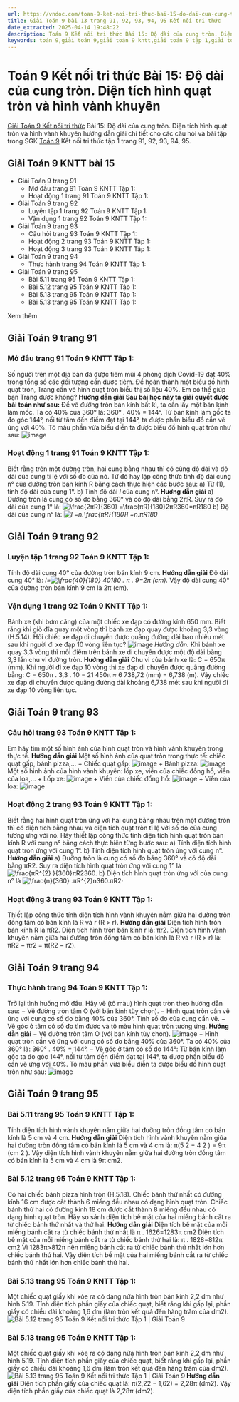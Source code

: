 ```yaml
---
url: https://vndoc.com/toan-9-ket-noi-tri-thuc-bai-15-do-dai-cua-cung-tron-dien-tich-hinh-quat-tron-va-hinh-vanh-khuyen-320987
title: Giải Toán 9 bài 13 trang 91, 92, 93, 94, 95 Kết nối tri thức
date_extracted: 2025-04-14 19:48:22
description: Toán 9 Kết nối tri thức Bài 15: Độ dài của cung tròn. Diện tích hình quạt tròn và hình vành khuyên hướng dẫn giải chi tiết các câu hỏi và bài tập trong SGK Toán 9 Kết nối tri thức tập 1.
keywords: toán 9,giải toán 9,giải toán 9 kntt,giải toán 9 tập 1,giải toán 9 kết nối tri thức,toán 9 kết nối tri thức tập 1,Toán 9 Kết nối tri thức Bài 15,giải Toán 9 Kết nối tri thức Bài 15,Bài 15 Độ dài của cung tròn Diện tích hình quạt tròn và hình vành khuyên,toán 9 kết nối tri thức tập 1 trang 91,toán 9 kết nối tri thức tập 1 trang 92,toán 9 kết nối tri thức tập 1 trang 93,toán 9 kết nối tri thức tập 1 trang 94,toán 9 kết nối tri thức tập 1 trang 95
---
```


# Toán 9 Kết nối tri thức Bài 15: Độ dài của cung tròn. Diện tích hình quạt tròn và hình vành khuyên
[Giải Toán 9 Kết nối tri thức](<https://vndoc.com/toan-9-ket-noi-tri-thuc>) Bài 15: Độ dài của cung tròn. Diện tích hình quạt tròn và hình vành khuyên hướng dẫn giải chi tiết cho các câu hỏi và bài tập trong SGK [Toán 9](<https://vndoc.com/toan-lop9>) Kết nối tri thức tập 1 trang 91, 92, 93, 94, 95.
## Giải Toán 9 KNTT bài 15
  * Giải Toán 9 trang 91
    * Mở đầu trang 91 Toán 9 KNTT Tập 1: 
    * Hoạt động 1 trang 91 Toán 9 KNTT Tập 1: 
  * Giải Toán 9 trang 92
    * Luyện tập 1 trang 92 Toán 9 KNTT Tập 1: 
    * Vận dụng 1 trang 92 Toán 9 KNTT Tập 1: 
  * Giải Toán 9 trang 93
    * Câu hỏi trang 93 Toán 9 KNTT Tập 1: 
    * Hoạt động 2 trang 93 Toán 9 KNTT Tập 1: 
    * Hoạt động 3 trang 93 Toán 9 KNTT Tập 1: 
  * Giải Toán 9 trang 94
    * Thực hành trang 94 Toán 9 KNTT Tập 1:
  * Giải Toán 9 trang 95
    * Bài 5.11 trang 95 Toán 9 KNTT Tập 1: 
    * Bài 5.12 trang 95 Toán 9 KNTT Tập 1:
    * Bài 5.13 trang 95 Toán 9 KNTT Tập 1: 
    * Bài 5.13 trang 95 Toán 9 KNTT Tập 1: 

Xem thêm
## **Giải Toán 9 trang 91**
### **Mở đầu trang 91 Toán 9 KNTT Tập 1:**
Số người trên một địa bàn đã được tiêm mũi 4 phòng dịch Covid-19 đạt 40% trong tổng số các đối tượng cần được tiêm. Để hoàn thành một biểu đồ hình quạt tròn, Trang cần vẽ hình quạt tròn biểu thị số liệu 40%. Em có thể giúp bạn Trang được không?
**Hướng dẫn giải**
**Sau bài học này ta giải quyết được bài toán như sau:**
Để vẽ đường tròn bán kính bất kì, ta cần lấy một bán kính làm mốc.
Ta có 40% của 360° là: 360° . 40% = 144°.
Từ bán kính làm gốc ta đo góc 144°, nối từ tâm đến điểm đạt tại 144°, ta được phần biểu đồ cần vẽ ứng với 40%.
Tô màu phần vừa biểu diễn ta được biểu đồ hình quạt tròn như sau:
![image](https://i.vdoc.vn/data/image/2024/05/28/mo-dau-trang-91-toan-9-tap-1.png)
### **Hoạt động 1 trang 91 Toán 9 KNTT Tập 1:**
Biết rằng trên một đường tròn, hai cung bằng nhau thì có cùng độ dài và độ dài của cung tỉ lệ với số đo của nó. Từ đó hay lập công thức tính độ dài cung n° của đường tròn bán kính R bằng cách thực hiện các bước sau:
a\) Từ \(1\), tính độ dài của cung 1°.
b\) Tính độ dài _l_ của cung n°.
**Hướng dẫn giải**
a\) Đường tròn là cung có số đo bằng 360° và có độ dài bằng 2πR.
Suy ra độ dài của cung 1° là: ![\\frac{2πR}{360} =\\frac{πR}{180}](https://i.vdoc.vn/data/image/blank.png)2πR360=πR180
b\) Độ dài của cung n° là: _![l =n.\\frac{πR}{180}](https://i.vdoc.vn/data/image/blank.png)l =n.πR180_
## **Giải Toán 9 trang 92**
### **Luyện tập 1 trang 92 Toán 9 KNTT Tập 1:**
Tính độ dài cung 40° của đường tròn bán kính 9 cm.
**Hướng dẫn giải**
Độ dài cung 40° là: _l=![\\frac{40}{180}](https://i.vdoc.vn/data/image/blank.png) 40180 . π . 9=2π \(cm\)._
Vậy độ dài cung 40° của đường tròn bán kính 9 cm là 2π \(cm\).
### **Vận dụng 1 trang 92 Toán 9 KNTT Tập 1:**
Bánh xe \(khi bơm căng\) của một chiếc xe đạp có đường kính 650 mm. Biết rằng khi giò đĩa quay một vòng thì bánh xe đạp quay được khoảng 3,3 vòng \(H.5.14\). Hỏi chiếc xe đạp di chuyển được quãng đường dài bao nhiêu mét sau khi người đi xe đạp 10 vòng liên tục?
![image](https://i.vdoc.vn/data/image/2024/05/28/van-dung-1-trang-92-toan-9-tap-1.png)
_Hướng dẫn:_ Khi bánh xe quay 3,3 vòng thì mỗi điểm trên bánh xe di chuyển được một độ dài bằng 3,3 lần chu vi đường tròn.
**Hướng dẫn giải**
Chu vi của bánh xe là: C = 650π \(mm\).
Khi người đi xe đạp 10 vòng thì xe đạp di chuyển được quãng đường bằng:
C = 650π . 3,3 . 10 = 21 450π ≈ 6 738,72 \(mm\) = 6,738 \(m\).
Vậy chiếc xe đạp di chuyển được quãng đường dài khoảng 6,738 mét sau khi người đi xe đạp 10 vòng liên tục.
## **Giải Toán 9 trang 93**
### **Câu hỏi trang 93 Toán 9 KNTT Tập 1:**
Em hãy tìm một số hình ảnh của hình quạt tròn và hình vành khuyên trong thực tế.
**Hướng dẫn giải**
Một số hình ảnh của quạt tròn trong thực tế: chiếc quạt gấp, bánh pizza,…
\+ Chiếc quạt gấp:
![image](https://i.vdoc.vn/data/image/2024/05/28/cau-hoi-trang-93-toan-9-tap-1.png)
\+ Bánh pizza:
![image](https://i.vdoc.vn/data/image/2024/05/28/cau-hoi-trang-93-toan-9-tap-1-1.png)
Một số hình ảnh của hình vành khuyên: lốp xe, viền của chiếc đồng hồ, viền của loa,…
\+ Lốp xe:
![image](https://i.vdoc.vn/data/image/2024/05/28/cau-hoi-trang-93-toan-9-tap-1-2.png)
\+ Viền của chiếc đồng hồ:
![image](https://i.vdoc.vn/data/image/2024/05/28/cau-hoi-trang-93-toan-9-tap-1-3.png)
\+ Viền của loa:
![image](https://i.vdoc.vn/data/image/2024/05/28/cau-hoi-trang-93-toan-9-tap-1-4.png)
### **Hoạt động 2 trang 93 Toán 9 KNTT Tập 1:**
Biết rằng hai hình quạt tròn ứng với hai cung bằng nhau trên một đường tròn thì có diện tích bằng nhau và diện tích quạt tròn tỉ lệ với số đo của cung tương ứng với nó. Hãy thiết lập công thức tính diện tích hình quạt tròn bán kính R với cung n° bằng cách thực hiện từng bước sau:
a\) Tính diện tích hình quạt tròn ứng với cung 1°.
b\) Tính diện tích hình quạt tròn ứng với cung n°.
**Hướng dẫn giải**
a\) Đường tròn là cung có số đo bằng 360° và có độ dài bằng πR2.
Suy ra diện tích hình quạt tròn ứng với cung 1° là ![\\frac{πR^{2} }{360}](https://i.vdoc.vn/data/image/blank.png)πR2360.
b\) Diện tích hình quạt tròn ứng với của cung n° là ![\\frac{n}{360} .πR^{2}](https://i.vdoc.vn/data/image/blank.png)n360.πR2⋅
### **Hoạt động 3 trang 93 Toán 9 KNTT Tập 1:**
Thiết lập công thức tính diện tích hình vành khuyên nằm giữa hai đường tròn đồng tâm có bán kính là R và r \(R > r\).
**Hướng dẫn giải**
Diện tích hình tròn bán kính R là πR2.
Diện tích hình tròn bán kính r là: πr2.
Diện tích hình vành khuyên nằm giữa hai đường tròn đồng tâm có bán kính là R và r \(R > r\) là: πR2 − πr2 = π\(R2 − r2\).
## **Giải Toán 9 trang 94**
### **Thực hành trang 94 Toán 9 KNTT Tập 1:**
Trở lại tình huống mở đầu. Hãy vẽ \(tô màu\) hình quạt tròn theo hướng dẫn sau:
− Vẽ đường tròn tâm O \(với bán kính tùy chọn\).
− Hình quạt tròn cần vẽ ứng với cung có số đo bằng 40% của 360°. Tính số đo của cung cần vẽ.
− Vẽ góc ở tâm có số đo tìm được và tô màu hình quạt tròn tương ứng.
**Hướng dẫn giải**
− Vẽ đường tròn tâm O \(với bán kính tùy chọn\).
![image](https://i.vdoc.vn/data/image/2024/05/28/thuc-hanh-trang-94-toan-9-tap-1.png)
− Hình quạt tròn cần vẽ ứng với cung có số đo bằng 40% của 360°.
Ta có 40% của 360° là: 360° . 40% = 144°.
− Vẽ góc ở tâm có số đo 144°: Từ bán kính làm gốc ta đo góc 144°, nối từ tâm đến điểm đạt tại 144°, ta được phần biểu đồ cần vẽ ứng với 40%.
Tô màu phần vừa biểu diễn ta được biểu đồ hình quạt tròn như sau:
![image](https://i.vdoc.vn/data/image/2024/05/28/thuc-hanh-trang-94-toan-9-tap-1-1.png)
## **Giải Toán 9 trang 95**
### **Bài 5.11 trang 95 Toán 9 KNTT Tập 1:**
Tính diện tích hình vành khuyên nằm giữa hai đường tròn đồng tâm có bán kính là 5 cm và 4 cm.
**Hướng dẫn giải**
Diện tích hình vành khuyên nằm giữa hai đường tròn đồng tâm có bán kính là 5 cm và 4 cm là:
π\(5 2 − 4 2 \) = 9π \(cm 2 \).
Vậy diện tích hình vành khuyên nằm giữa hai đường tròn đồng tâm có bán kính là 5 cm và 4 cm là 9π cm2.
### **Bài 5.12 trang 95 Toán 9 KNTT Tập 1:**
Có hai chiếc bánh pizza hình tròn \(H.5.18\). Chiếc bánh thứ nhất có đường kính 16 cm được cắt thành 6 miếng đều nhau có dạng hình quạt tròn. Chiếc bánh thứ hai có đường kính 18 cm được cắt thành 8 miếng đều nhau có dạng hình quạt tròn. Hãy so sánh diện tích bề mặt của hai miếng bánh cắt ra từ chiếc bánh thứ nhất và thứ hai.
**Hướng dẫn giải**
Diện tích bề mặt của mỗi miếng bánh cắt ra từ chiếc bánh thứ nhất là
π . 1626=1283π cm2
Diện tích bề mặt của mỗi miếng bánh cắt ra từ chiếc bánh thứ hai là:
π . 1828=812π cm2
Vì 1283π>812π nên miếng bánh cắt ra từ chiếc bánh thứ nhất lớn hơn chiếc bánh thứ hai.
Vậy diện tích bề mặt của hai miếng bánh cắt ra từ chiếc bánh thứ nhất lớn hơn chiếc bánh thứ hai.
### **Bài 5.13 trang 95 Toán 9 KNTT Tập 1:**
Một chiếc quạt giấy khi xòe ra có dạng nửa hình tròn bán kính 2,2 dm như hình 5.19. Tính diện tích phần giấy của chiếc quạt, biết rằng khi gấp lại, phần giấy có chiều dài khoảng 1,6 dm \(làm tròn kết quả đến hàng trăm của dm2\).
![Bài 5.12 trang 95 Toán 9 Kết nối tri thức Tập 1 | Giải Toán 9](https://i.vdoc.vn/data/image/2024/05/28/bai-5-12-trang-95-toan-lop-9-tap-1.png)
### **Bài 5.13 trang 95 Toán 9 KNTT Tập 1:**
Một chiếc quạt giấy khi xòe ra có dạng nửa hình tròn bán kính 2,2 dm như hình 5.19. Tính diện tích phần giấy của chiếc quạt, biết rằng khi gấp lại, phần giấy có chiều dài khoảng 1,6 dm \(làm tròn kết quả đến hàng trăm của dm2\).
![Bài 5.13 trang 95 Toán 9 Kết nối tri thức Tập 1 | Giải Toán 9](https://i.vdoc.vn/data/image/2024/05/28/bai-5-13-trang-95-toan-lop-9-tap-1.png)
**Hướng dẫn giải**
Diện tích phần giấy của chiếc quạt là:
π\(2,22 − 1,62\) = 2,28π \(dm2\).
Vậy diện tích phần giấy của chiếc quạt là 2,28π \(dm2\).
